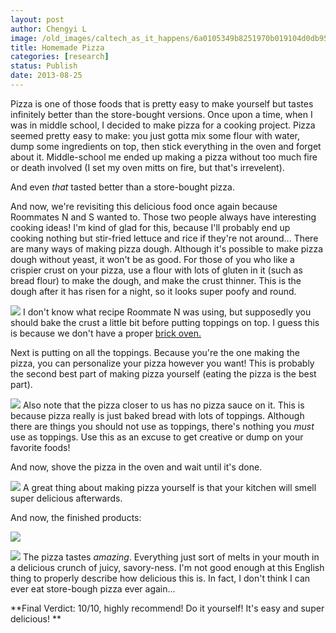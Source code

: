 ```yaml
---
layout: post
author: Chengyi L
image: /old_images/caltech_as_it_happens/6a0105349b8251970b019104d0db95970c.jpg
title: Homemade Pizza 
categories: [research]
status: Publish
date: 2013-08-25
---
```



Pizza is one of those foods that is pretty easy to make yourself but tastes infinitely better than the store-bought versions. Once upon a time, when I was in middle school, I decided to make pizza for a cooking project. Pizza seemed pretty easy to make: you just gotta mix some flour with water, dump some ingredients on top, then stick everything in the oven and forget about it. Middle-school me ended up making a pizza without too much fire or death involved (I set my oven mitts on fire, but that's irrevelent). 

And even *that* tasted better than a store-bought pizza. 

And now, we're revisiting this delicious food once again because Roommates N and S wanted to. Those two people always have interesting cooking ideas! I'm kind of glad for this, because I'll probably end up cooking nothing but stir-fried lettuce and rice if they're not around... 
There are many ways of making pizza dough. Although it's possible to make pizza dough without yeast, it won't be as good. For those of you who like a crispier crust on your pizza, use a flour with lots of gluten in it (such as bread flour) to make the dough, and make the crust thinner. This is the dough after it has risen for a night, so it looks super poofy and round. 


![](/old_images/caltech_as_it_happens/6a0105349b8251970b0192ac9be8ff970d.jpg)
I don't know what recipe Roommate N was using, but supposedly you should bake the crust a little bit before putting toppings on top. I guess this is because we don't have a proper [brick oven.](https://caltech.typepad.com/.a/6a0105349b8251970b019104d296a3970c-popup)

Next is putting on all the toppings. Because you're the one making the pizza, you can personalize your pizza however you want! This is probably the second best part of making pizza yourself (eating the pizza is the best part). 

![](/old_images/caltech_as_it_happens/6a0105349b8251970b0192ac9bfa2d970d.jpg)
Also note that the pizza closer to us has no pizza sauce on it. This is because pizza really is just baked bread with lots of toppings. Although there are things you should not use as toppings, there's nothing you *must* use as toppings. Use this as an excuse to get creative or dump on your favorite foods! 

And now, shove the pizza in the oven and wait until it's done. 


![](/old_images/caltech_as_it_happens/6a0105349b8251970b0192ac9c0157970d.jpg)
A great thing about making pizza yourself is that your kitchen will smell super delicious afterwards.

And now, the finished products:


![](/old_images/caltech_as_it_happens/6a0105349b8251970b0192ac9c02c4970d.jpg)

![](/old_images/caltech_as_it_happens/6a0105349b8251970b019104d2a21f970c.jpg)
The pizza tastes *amazing*. Everything just sort of melts in your mouth in a delicious crunch of juicy, savory-ness. I'm not good enough at this English thing to properly describe how delicious this is. In fact, I don't think I can ever eat store-bough pizza ever again... 

**Final Verdict: 10/10, highly recommend! Do it yourself! It's easy and super delicious! **

